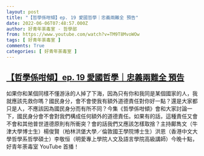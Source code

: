 ```yaml
---
layout: post
title: "【哲學係咁傾】ep. 19 愛國哲學｜忠義兩難全 預告"
date: 2022-06-06T07:48:57.000Z
author: 好青年荼毒室 - 哲學部
from: https://www.youtube.com/watch?v=TM9T8MvoWOw
tags: [ 好青年荼毒室 ]
comments: True
categories: [ 好青年荼毒室 ]
---
```

<!--1654501737000-->
[【哲學係咁傾】ep. 19 愛國哲學｜忠義兩難全 預告](https://www.youtube.com/watch?v=TM9T8MvoWOw)
------

<div>
如果你和某個同樣不懂游泳的人掉了下海，因為只有你和我同是某個國家的人，我就應該先救你嗎？國民身分，會不會使我有額外道德責任對你好一點？還是大家都只是人，不應該因為國民身分而有所不同？今集《哲學係咁傾》會和大家討論一下，國民身分會不會對我們構成任何額外的道德責任。如果有的話，這種責任又會不會和其他普世道德原則有所衝突？會的話我們又應該怎樣取捨？主持鄺雋文（牛津大學博士生）楊俊賢（柏林洪堡大學／倫敦國王學院博士生）洪恩（香港中文大學哲學系哲學碩士）李敬恒（明愛專上學院人文及語言學院高級講師）今晚十點，好青年荼毒室 YouTube 首播！
</div>
